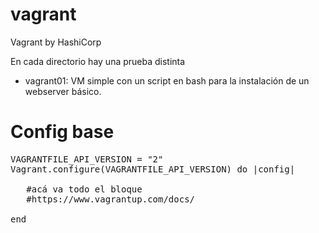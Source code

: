 # vagrant
Vagrant by HashiCorp

En cada directorio hay una prueba distinta
- vagrant01: VM simple con un script en bash para la instalación de un webserver básico.



# Config base
<pre>
VAGRANTFILE_API_VERSION = "2"
Vagrant.configure(VAGRANTFILE_API_VERSION) do |config|
  
   #acá va todo el bloque
   #https://www.vagrantup.com/docs/
  
end
</pre>
